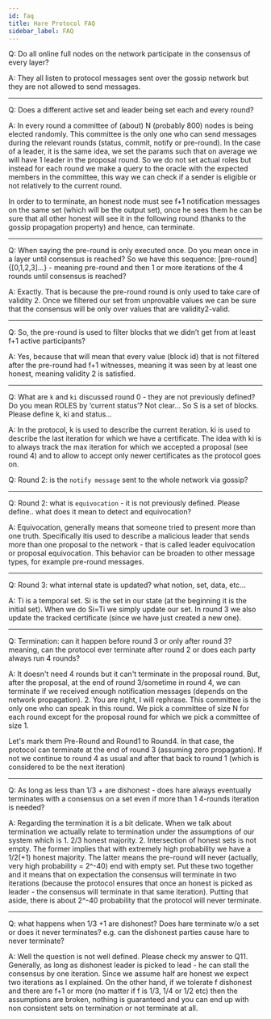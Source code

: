 ```yaml
---
id: faq
title: Hare Protocol FAQ
sidebar_label: FAQ
---
```



Q: Do all online full nodes on the network participate in the consensus of every layer?

A: They all listen to protocol messages sent over the gossip network but they are not allowed to send messages.

---

Q: Does a different active set and leader being set each and every round?

A: In every round a committee of (about) N (probably 800) nodes is being elected randomly. This committee is the only one who can send messages during the relevant rounds (status, commit, notify or pre-round). In the case of a leader, it is the same idea, we set the params such that on average we will have 1 leader in the proposal round. So we do not set actual roles but instead for each round we make a query to the oracle with the expected members in the committee, this way we can check if a sender is eligible or not relatively to the current round.

In order to to terminate, an honest node must see f+1 notification messages on the same set (which will be the output set), once he sees them he can be sure that all other honest will see it in the following round (thanks to the gossip propagation property) and hence, can terminate.

---

Q: When saying the pre-round is only executed once. Do you mean once in a layer until consensus is reached? So we have this sequence: [pre-round]{[0,1,2,3]...} - meaning pre-round and then 1 or more iterations of the 4 rounds until consensus is reached?

A: Exactly. That is because the pre-round round is only used to take care of validity 2. Once we filtered our set from unprovable values we can be sure that the consensus will be only over values that are validity2-valid.

---

Q: So, the pre-round is used to filter blocks that we didn’t get from at least f+1 active participants?

A: Yes, because that will mean that every value (block id) that is not filtered after the pre-round had f+1 witnesses, meaning it was seen by at least one honest, meaning validity 2 is satisfied.

---

Q: What are `k` and `ki` discussed round 0 - they are not previously defined? Do you mean ROLES by ‘current status’? Not clear... So S is a set of blocks. Please define k, ki and status...

A: In the protocol, k is used to describe the current iteration. ki is used to describe the last iteration for which we have a certificate. The idea with ki is to always track the max iteration for which we accepted a proposal (see round 4) and to allow to accept only newer certificates as the protocol goes on.

Q:  Round 2: is the `notify message` sent to the whole network via gossip?

---

Q: Round 2: what is `equivocation` - it is not previously defined. Please define.. what does it mean to detect and equivocation?

A: Equivocation, generally means that someone tried to present more than one truth. Specifically itis used to describe a malicious leader that sends more than one proposal to the network - that is called leader equivocation or proposal equivocation. This behavior can be broaden to other message types, for example pre-round messages.

---

Q: Round 3: what internal state is updated? what notion, set, data, etc...

A: Ti is a temporal set. Si is the set in our state (at the beginning it is the initial set). When we do Si=Ti we simply update our set. In round 3 we also update the tracked certificate (since we have just created a new one).

---

Q: Termination: can it happen before round 3 or only after round 3? meaning, can the protocol ever terminate after round 2 or does each party always run 4 rounds?

A: It doesn't need 4 rounds but it can't terminate in the proposal round. But, after the proposal, at the end of round 3/sometime in round 4, we can terminate if we received enough notification messages (depends on the network propagation).
2. You are right, I will rephrase. This committee is the only one who can speak in this round. We pick a committee of size N for each round except for the proposal round for which we pick a committee of size 1.

Let's mark them Pre-Round and Round1 to Round4. In that case, the protocol can terminate at the end of round 3 (assuming zero propagation). If not we continue to round 4 as usual and after that back to round 1 (which is considered to be the next iteration)

---

Q: As long as less than 1/3 + are dishonest - does hare always eventually terminates with a consensus on a set even if more than 1 4-rounds iteration is needed?

A: Regarding the termination it is a bit delicate. When we talk about termination we actually relate to termination under the assumptions of our system which is 1. 2/3 honest majority. 2. Intersection of honest sets is not empty. The former implies that with extremely high probability we have a 1/2(+1) honest majority. The latter means the pre-round will never (actually, very high probability = 2^-40) end with empty set. Put these two together and it means that on expectation the consensus will terminate in two iterations (because the protocol ensures that once an honest is picked as leader - the consensus will terminate in that same iteration). Putting that aside, there is about 2^-40 probability that the protocol will never terminate.

---
Q: what happens when 1/3 +1 are dishonest? Does hare terminate w/o a set or does it never terminates? e.g. can the dishonest parties cause hare to never terminate?

A: Well the question is not well defined. Please check my answer to Q11. Generally, as long as dishonest leader is picked to lead - he can stall the consensus by one iteration. Since we assume half are honest we expect two iterations as I explained. On the other hand, if we tolerate f dishonest and there are f+1 or more (no matter if f is 1/3, 1/4 or 1/2 etc) then the assumptions are broken, nothing is guaranteed and you can end up with non consistent sets on termination or not terminate at all.
